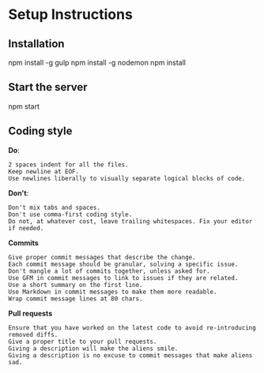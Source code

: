 # Setup Instructions

## Installation

npm install -g gulp
npm install -g nodemon
npm install

## Start the server

npm start

## Coding style

**Do**:

    2 spaces indent for all the files.
    Keep newline at EOF.
    Use newlines liberally to visually separate logical blocks of code.

**Don't**:

    Don't mix tabs and spaces.
    Don't use comma-first coding style.
    Do not, at whatever cost, leave trailing whitespaces. Fix your editor if needed.

**Commits**

    Give proper commit messages that describe the change.
    Each commit message should be granular, solving a specific issue.
    Don't mangle a lot of commits together, unless asked for.
    Use GFM in commit messages to link to issues if they are related.
    Use a short summary on the first line.
    Use Markdown in commit messages to make them more readable.
    Wrap commit message lines at 80 chars.

**Pull requests**

    Ensure that you have worked on the latest code to avoid re-introducing removed diffs.
    Give a proper title to your pull requests.
    Giving a description will make the aliens smile.
    Giving a description is no excuse to commit messages that make aliens sad.
